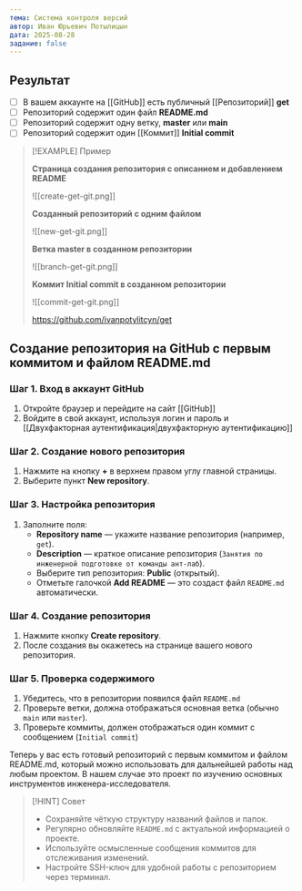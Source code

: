 ```yaml
---
тема: Система контроля версий
автор: Иван Юрьевич Потылицын
дата: 2025-08-28
задание: false
---
```

## Результат

- [ ] В вашем аккаунте на [[GitHub]] есть публичный [[Репозиторий]] **get**
- [ ] Репозиторий содержит один файл **README.md**
- [ ] Репозиторий содержит одну ветку, **master** или **main**
- [ ] Репозиторий содержит один [[Коммит]] **Initial commit**

> [!EXAMPLE] Пример
> 
> **Страница создания репозитория с описанием и добавлением README**
> 
> ![[create-get-git.png]]
> 
> **Созданный репозиторий с одним файлом**
> 
> ![[new-get-git.png]]
> 
> **Ветка master в созданном репозитории**
> 
> ![[branch-get-git.png]]
> 
> **Коммит Initial commit в созданном репозитории**
> 
> ![[commit-get-git.png]]
> 
> https://github.com/ivanpotylitcyn/get

## Создание репозитория на GitHub с первым коммитом и файлом README.md

### Шаг 1. Вход в аккаунт GitHub

1. Откройте браузер и перейдите на сайт [[GitHub]]
2. Войдите в свой аккаунт, используя логин и пароль и [[Двухфакторная аутентификация|двухфакторную аутентификацию]]

### Шаг 2. Создание нового репозитория

1. Нажмите на кнопку **+** в верхнем правом углу главной страницы.
2. Выберите пункт **New repository**.

### Шаг 3. Настройка репозитория

1. Заполните поля:
    - **Repository name** — укажите название репозитория (например, `get`).
    - **Description** — краткое описание репозитория (`Занятия по инженерной подготовке от команды ант-лаб`).
    - Выберите тип репозитория: **Public** (открытый).
    - Отметьте галочкой **Add README** — это создаст файл `README.md` автоматически.

### Шаг 4. Создание репозитория

1. Нажмите кнопку **Create repository**.
2. После создания вы окажетесь на странице вашего нового репозитория.

### Шаг 5. Проверка содержимого

1. Убедитесь, что в репозитории появился файл `README.md`    
2. Проверьте ветки, должна отображаться основная ветка (обычно `main` или `master`).
3. Проверьте коммиты, должен отображаться один коммит с сообщением (`Initial commit`)

Теперь у вас есть готовый репозиторий с первым коммитом и файлом README.md, который можно использовать для дальнейшей работы над любым проектом. В нашем случае это проект по изучению основных инструментов инженера-исследователя.

> [!HINT] Совет
> - Сохраняйте чёткую структуру названий файлов и папок.
> - Регулярно обновляйте `README.md` с актуальной информацией о проекте.
> - Используйте осмысленные сообщения коммитов для отслеживания изменений.
> - Настройте SSH-ключ для удобной работы с репозиторием через терминал.

